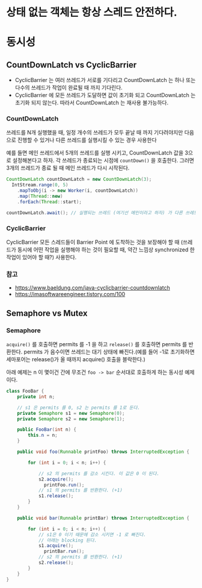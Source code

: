 상태 없는 객체는 항상 스레드 안전하다.
=======
# 동시성

## CountDownLatch vs CyclicBarrier

- CyclicBarrier 는 여러 쓰레드가 서로를 기다리고 CountDownLatch 는 하나 또는 다수의 쓰레드가 작업이 완료될 때 까지 기다린다.
- CyclicBarrier 에 모든 쓰레드가 도달하면 값이 초기화 되고 CountDownLatch 는 초기화 되지 않는다. 따라서 CountDownLatch 는 재사용 불가능하다.

### CountDownLatch
쓰레드를 N개 실행했을 때, 일정 개수의 쓰레드가 모두 끝날 때 까지 기다려야지만 다음으로 진행할 수 있거나 다른 쓰레드를 실행시킬 수 있는 경우 사용한다

예를 들면 메인 쓰레드에서 5개의 쓰레드를 실행 시키고, CountDownLatch 값을 3으로 설정해본다고 하자. 각 쓰레드가 종료되는 시점에 `countDown()` 을 호출한다. 그러면 3개의 쓰레드가 종료 될 때 메인 쓰레드가 다시 시작된다.

```java
CountDownLatch countDownLatch = new CountDownLatch(3);
  IntStream.range(0, 5)
    .mapToObj(i -> new Worker(i, countDownLatch))
    .map(Thread::new)
    .forEach(Thread::start);

countDownLatch.await(); // 실행되는 쓰레드 (여기선 메인이라고 하자) 가 다른 쓰레드에서 countDown 이 3번 호출 될 때 까지 기다린다.
```

### CyclicBarrier
CyclicBarrier 모든 스레드들이 Barrier Point 에 도착하는 것을 보장해야 할 때 (쓰레드가 동시에 어떤 작업을 실행해야 하는 것이 필요할 때, 약간 느낌상 synchronized 한 작업이 있어야 할 때?) 사용한다.

### 참고
- https://www.baeldung.com/java-cyclicbarrier-countdownlatch
- https://imasoftwareengineer.tistory.com/100

## Semaphore vs Mutex

### Semaphore
`acquire()` 를 호출하면 permits 를 -1 을 하고 `release()` 를 호출하면 permits 를 반환한다.
permits 가 음수이면 쓰레드는 대기 상태에 빠진다.(예를 들어 -1로 초기화하면 세마포어는 release()가 올 때까지 acquire() 호출을 블락한다.)

아래 예제는 n 이 몇이건 간에 무조건 `foo -> bar` 순서대로 호출하게 하는 동시성 예제이다.
```java
class FooBar {
    private int n;

    // s1 은 permits 를 0, s2 는 permits 를 1로 둔다.
    private Semaphore s1 = new Semaphore(0);
    private Semaphore s2 = new Semaphore(1);

    public FooBar(int n) {
        this.n = n;
    }

    public void foo(Runnable printFoo) throws InterruptedException {

        for (int i = 0; i < n; i++) {

            // s2 의 permits 를 감소 시킨다. 이 값은 0 이 된다.
            s2.acquire();
        	  printFoo.run();
            // s1 의 permits 를 반환한다. (+1)
            s1.release();
        }
    }

    public void bar(Runnable printBar) throws InterruptedException {

        for (int i = 0; i < n; i++) {
            // s1은 0 이기 때문에 감소 시키면 -1 로 빠진다.
            // 아래는 blocking 된다.
            s1.acquire();
        	  printBar.run();
            // s2 의 permits 를 반환한다. (+1)
            s2.release();
        }
    }
}
```
